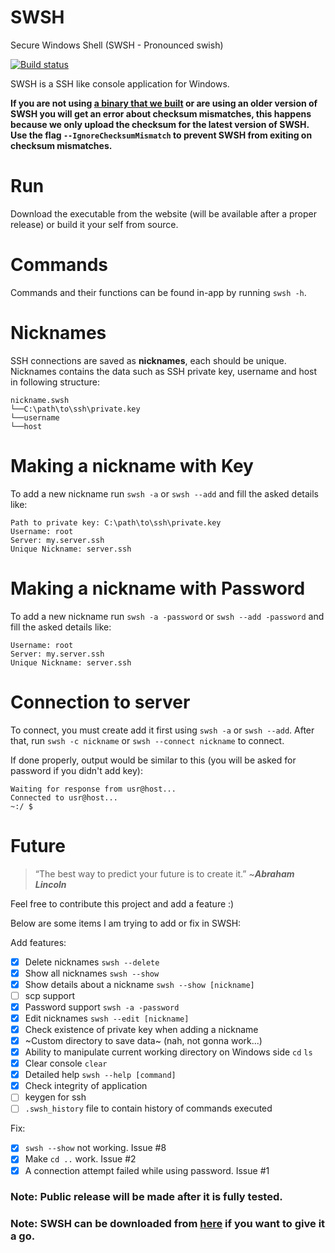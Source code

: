 # SWSH
Secure Windows Shell (SWSH - Pronounced swish)

[![Build status](https://ci.appveyor.com/api/projects/status/s8ingehivcjcp084/branch/master?svg=true)](https://ci.appveyor.com/project/muhammadmuzzammil1998/swsh/branch/master)

SWSH is a SSH like console application for Windows.

**If you are not using [a binary that we built](https://github.com/SecureWindowsShell/SWSH/releases/tag/beta-1.2) or are using an older version of SWSH you will get an error about checksum mismatches, this happens because we only upload the checksum for the latest version of SWSH. Use the flag `--IgnoreChecksumMismatch` to prevent SWSH from exiting on checksum mismatches.**

# Run
Download the executable from the website (will be available after a proper release) or build it your self from source.

# Commands
Commands and their functions can be found in-app by running ```swsh -h```.

# Nicknames
SSH connections are saved as **nicknames**, each should be unique.
Nicknames contains the data such as SSH private key, username and host in following structure:
```
nickname.swsh
└──C:\path\to\ssh\private.key
└──username
└──host
```
# Making a nickname with Key
To add a new nickname run ```swsh -a``` or ```swsh --add``` and fill the asked details like:
```
Path to private key: C:\path\to\ssh\private.key
Username: root
Server: my.server.ssh
Unique Nickname: server.ssh
```
# Making a nickname with Password
To add a new nickname run ```swsh -a -password``` or ```swsh --add -password``` and fill the asked details like:
```
Username: root
Server: my.server.ssh
Unique Nickname: server.ssh
```
# Connection to server
To connect, you must create add it first using ```swsh -a``` or ```swsh --add```. After that, run ```swsh -c nickname``` or ```swsh --connect nickname``` to connect.

If done properly, output would be similar to this (you will be asked for password if you didn't add key):
```
Waiting for response from usr@host...
Connected to usr@host...
~:/ $ 
```
# Future
> “The best way to predict your future is to create it.” ~***Abraham Lincoln***

Feel free to contribute this project and add a feature :)

Below are some items I am trying to add or fix in SWSH:

Add features:
- [x] Delete nicknames ```swsh --delete```
- [x] Show all nicknames ```swsh --show```
- [x] Show details about a nickname ```swsh --show [nickname]```
- [ ] scp support
- [x] Password support ```swsh -a -password```
- [x] Edit nicknames ```swsh --edit [nickname]```
- [x] Check existence of private key when adding a nickname
- [x] ~Custom directory to save data~ (nah, not gonna work...) 
- [x] Ability to manipulate current working directory on Windows side ```cd``` ```ls```
- [x] Clear console ```clear```
- [x] Detailed help ```swsh --help [command]```
- [x] Check integrity of application
- [ ] keygen for ssh
- [ ] ```.swsh_history``` file to contain history of commands executed

Fix:
- [x] ```swsh --show``` not working. Issue #8
- [x] Make ```cd ..``` work. Issue #2
- [x] A connection attempt failed while using password. Issue #1
### Note: Public release will be made after it is fully tested.
### Note: SWSH can be downloaded from [here](https://github.com/muhammadmuzzammil1998/SWSH/releases/) if you want to give it a go.
